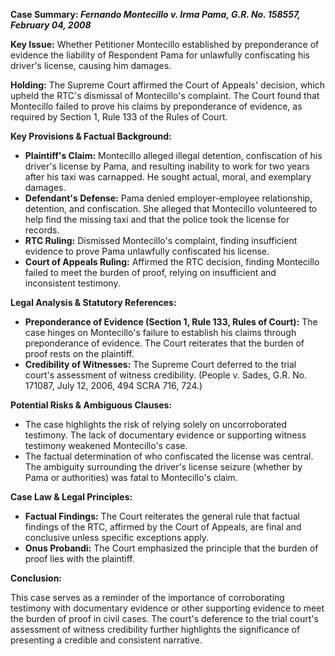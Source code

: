 **Case Summary: *Fernando Montecillo v. Irma Pama, G.R. No. 158557, February 04, 2008***

**Key Issue:** Whether Petitioner Montecillo established by preponderance of evidence the liability of Respondent Pama for unlawfully confiscating his driver's license, causing him damages.

**Holding:** The Supreme Court affirmed the Court of Appeals' decision, which upheld the RTC's dismissal of Montecillo's complaint. The Court found that Montecillo failed to prove his claims by preponderance of evidence, as required by Section 1, Rule 133 of the Rules of Court.

**Key Provisions & Factual Background:**

*   **Plaintiff's Claim:** Montecillo alleged illegal detention, confiscation of his driver's license by Pama, and resulting inability to work for two years after his taxi was carnapped. He sought actual, moral, and exemplary damages.
*   **Defendant's Defense:** Pama denied employer-employee relationship, detention, and confiscation. She alleged that Montecillo volunteered to help find the missing taxi and that the police took the license for records.
*   **RTC Ruling:** Dismissed Montecillo's complaint, finding insufficient evidence to prove Pama unlawfully confiscated his license.
*   **Court of Appeals Ruling:** Affirmed the RTC decision, finding Montecillo failed to meet the burden of proof, relying on insufficient and inconsistent testimony.

**Legal Analysis & Statutory References:**

*   **Preponderance of Evidence (Section 1, Rule 133, Rules of Court):** The case hinges on Montecillo's failure to establish his claims through preponderance of evidence. The Court reiterates that the burden of proof rests on the plaintiff.
*   **Credibility of Witnesses:** The Supreme Court deferred to the trial court's assessment of witness credibility. (People v. Sades, G.R. No. 171087, July 12, 2006, 494 SCRA 716, 724.)

**Potential Risks & Ambiguous Clauses:**

*   The case highlights the risk of relying solely on uncorroborated testimony. The lack of documentary evidence or supporting witness testimony weakened Montecillo's case.
*   The factual determination of who confiscated the license was central. The ambiguity surrounding the driver's license seizure (whether by Pama or authorities) was fatal to Montecillo's claim.

**Case Law & Legal Principles:**

*   **Factual Findings:** The Court reiterates the general rule that factual findings of the RTC, affirmed by the Court of Appeals, are final and conclusive unless specific exceptions apply.
*   **Onus Probandi:** The Court emphasized the principle that the burden of proof lies with the plaintiff.

**Conclusion:**

This case serves as a reminder of the importance of corroborating testimony with documentary evidence or other supporting evidence to meet the burden of proof in civil cases. The court's deference to the trial court's assessment of witness credibility further highlights the significance of presenting a credible and consistent narrative.
